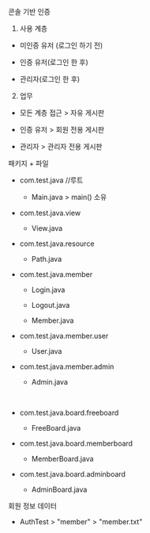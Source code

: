 콘솔 기반 인증



1.  사용 계층
   
   - 미인증 유저 (로그인 하기 전)
   
   - 인증 유저(로그인 한 후)
   
   - 관리자(로그인 한 후)
   
   

2.  업무
   
   - 모든 계층 접근 > 자유 게시판
   
   - 인증 유저 > 회원 전용 게시판
   
   - 관리자 > 관리자 전용 게시판



패키지 + 파일

- com.test.java //루트
  
  - Main.java > main() 소유

- com.test.java.view
  
  - View.java

- com.test.java.resource
  
  - Path.java



- com.test.java.member
  
  - Login.java
  
  - Logout.java
  
  - Member.java

- com.test.java.member.user
  
  - User.java

- com.test.java.member.admin
  
  - Admin.java

 

- com.test.java.board.freeboard
  
  - FreeBoard.java

- com.test.java.board.memberboard
  
  - MemberBoard.java

- com.test.java.board.adminboard
  
  - AdminBoard.java



회원 정보 데이터

- AuthTest  > "member" > "member.txt"
